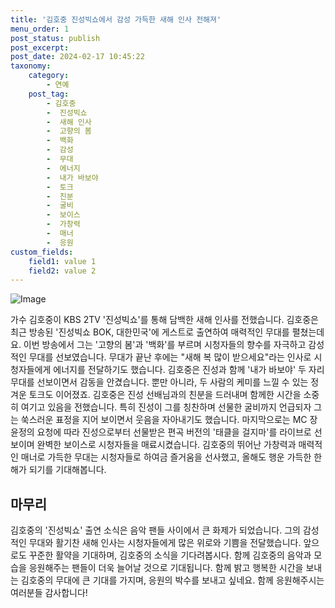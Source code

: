```yaml
---
title: '김호중 진성빅쇼에서 감성 가득한 새해 인사 전해져'
menu_order: 1
post_status: publish
post_excerpt: 
post_date: 2024-02-17 10:45:22
taxonomy:
    category:
        - 연예
    post_tag:
        - 김호중
        -  진성빅쇼
        -  새해 인사
        -  고향의 봄
        -  백화
        -  감성
        -  무대
        -  에너지
        -  내가 바보야
        -  토크
        -  친분
        -  굴비
        -  보이스
        -  가창력
        -  매너
        -  응원
custom_fields:
    field1: value 1
    field2: value 2
---
```


![Image](https://mimgnews.pstatic.net/image/108/2024/02/11/0003214222_001_20240211101901191.jpg?type=w540)

가수 김호중이 KBS 2TV '진성빅쇼'를 통해 담백한 새해 인사를 전했습니다. 김호중은 최근 방송된 '진성빅쇼 BOK, 대한민국'에 게스트로 출연하여 매력적인 무대를 펼쳤는데요. 이번 방송에서 그는 '고향의 봄'과 '백화'를 부르며 시청자들의 향수를 자극하고 감성적인 무대를 선보였습니다. 무대가 끝난 후에는 "새해 복 많이 받으세요"라는 인사로 시청자들에게 에너지를 전달하기도 했습니다.
김호중은 진성과 함께 '내가 바보야' 두 자리 무대를 선보이면서 감동을 안겼습니다. 뿐만 아니라, 두 사람의 케미를 느낄 수 있는 정겨운 토크도 이어졌죠. 김호중은 진성 선배님과의 친분을 드러내며 함께한 시간을 소중히 여기고 있음을 전했습니다. 특히 진성이 그를 칭찬하며 선물한 굴비까지 언급되자 그는 쑥스러운 표정을 지어 보이면서 웃음을 자아내기도 했습니다.
마지막으로는 MC 장윤정의 요청에 따라 진성으로부터 선물받은 편곡 버전의 '태클을 걸지마'를 라이브로 선보이며 완벽한 보이스로 시청자들을 매료시켰습니다. 김호중의 뛰어난 가창력과 매력적인 매너로 가득한 무대는 시청자들로 하여금 즐거움을 선사했고, 올해도 행운 가득한 한 해가 되기를 기대해봅니다.
## 마무리
김호중의 '진성빅쇼' 출연 소식은 음악 팬들 사이에서 큰 화제가 되었습니다. 그의 감성적인 무대와 활기찬 새해 인사는 시청자들에게 많은 위로와 기쁨을 전달했습니다. 앞으로도 꾸준한 활약을 기대하며, 김호중의 소식을 기다려봅시다. 함께 김호중의 음악과 모습을 응원해주는 팬들이 더욱 늘어날 것으로 기대됩니다. 함께 밝고 행복한 시간을 보내는 김호중의 무대에 큰 기대를 가지며, 응원의 박수를 보내고 싶네요. 함께 응원해주시는 여러분들 감사합니다!
